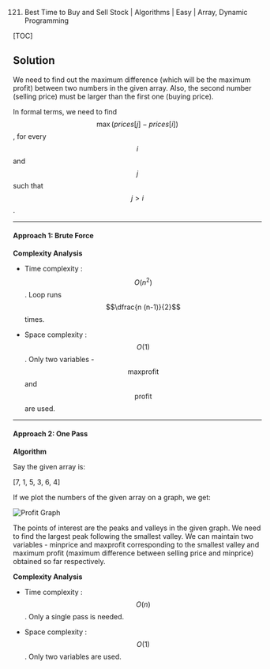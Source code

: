 121. Best Time to Buy and Sell Stock | Algorithms | Easy | Array, Dynamic Programming

[TOC]

## Solution

We need to find out the maximum difference (which will be the maximum profit) between two numbers in the given array. Also, the second number (selling price) must be larger than the first one (buying price).

In formal terms, we need to find $$\max(prices[j] - prices[i])$$, for every $$i$$ and $$j$$ such that $$j > i$$.

---
#### Approach 1: Brute Force



**Complexity Analysis**

* Time complexity : $$O(n^2)$$. Loop runs $$\dfrac{n (n-1)}{2}$$ times.

* Space complexity : $$O(1)$$. Only two variables - $$\text{maxprofit}$$ and $$\text{profit}$$ are used.


---
#### Approach 2: One Pass

**Algorithm**

Say the given array is:

[7, 1, 5, 3, 6, 4]

If we plot the numbers of the given array on a graph, we get:

![Profit Graph](https://leetcode.com/media/original_images/121_profit_graph.png)

The points of interest are the peaks and valleys in the given graph. We need to find the largest peak following the smallest valley.
We can maintain two variables - minprice and maxprofit corresponding to the smallest valley and maximum profit (maximum difference between selling price and minprice) obtained so far respectively.



**Complexity Analysis**

* Time complexity : $$O(n)$$. Only a single pass is needed.

* Space complexity : $$O(1)$$. Only two variables are used.
